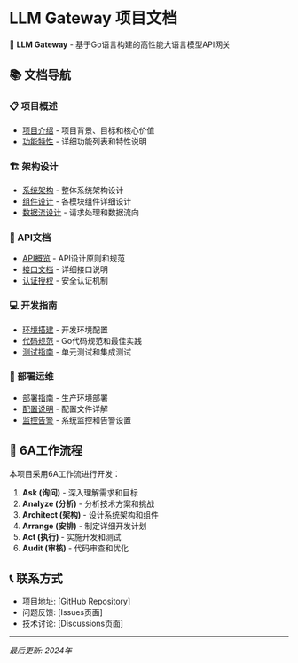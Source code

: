 # LLM Gateway 项目文档

🚀 **LLM Gateway** - 基于Go语言构建的高性能大语言模型API网关

## 📚 文档导航

### 📋 项目概述
- [项目介绍](./project-overview.md) - 项目背景、目标和核心价值
- [功能特性](./features.md) - 详细功能列表和特性说明

### 🏗️ 架构设计
- [系统架构](./architecture/system-architecture.md) - 整体系统架构设计
- [组件设计](./architecture/components.md) - 各模块组件详细设计
- [数据流设计](./architecture/data-flow.md) - 请求处理和数据流向

### 📡 API文档
- [API概览](./api/overview.md) - API设计原则和规范
- [接口文档](./api/endpoints.md) - 详细接口说明
- [认证授权](./api/authentication.md) - 安全认证机制

### 💻 开发指南
- [环境搭建](./development/setup.md) - 开发环境配置
- [代码规范](./development/coding-standards.md) - Go代码规范和最佳实践
- [测试指南](./development/testing.md) - 单元测试和集成测试

### 🚀 部署运维
- [部署指南](./deployment/deployment-guide.md) - 生产环境部署
- [配置说明](./deployment/configuration.md) - 配置文件详解
- [监控告警](./deployment/monitoring.md) - 系统监控和告警设置

## 🔄 6A工作流程

本项目采用6A工作流进行开发：
1. **Ask (询问)** - 深入理解需求和目标
2. **Analyze (分析)** - 分析技术方案和挑战
3. **Architect (架构)** - 设计系统架构和组件
4. **Arrange (安排)** - 制定详细开发计划
5. **Act (执行)** - 实施开发和测试
6. **Audit (审核)** - 代码审查和优化

## 📞 联系方式

- 项目地址: [GitHub Repository]
- 问题反馈: [Issues页面]
- 技术讨论: [Discussions页面]

---

*最后更新: 2024年*